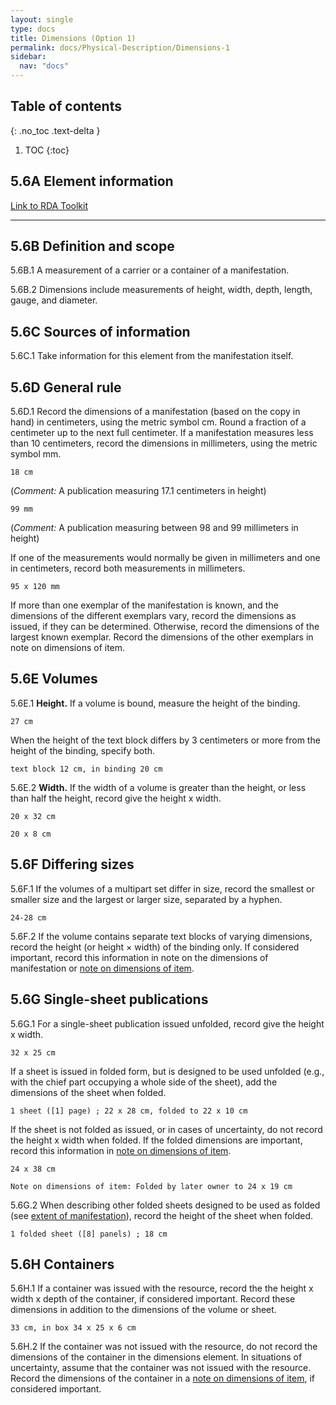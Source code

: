 ```yaml
---
layout: single
type: docs
title: Dimensions (Option 1)
permalink: docs/Physical-Description/Dimensions-1
sidebar:
  nav: "docs"
---
```



## Table of contents
{: .no_toc .text-delta }

1. TOC
{:toc}

## 5.6A Element information

[Link to RDA Toolkit](https://beta.rdatoolkit.org/Content?externalId=en-US_ala-cc95f0fd-c059-334d-b240-c7379e396c7d)

---

## 5.6B Definition and scope

<a name="5.6B.1">5.6B.1</a> A measurement of a carrier or a container of a manifestation.

<a name="5.6B.2">5.6B.2</a> Dimensions include measurements of height, width, depth, length, gauge, and diameter.


## 5.6C Sources of information

<a name="5.6C.1">5.6C.1</a> Take information for this element from the manifestation itself.

## 5.6D General rule

<a name="5.6D.1">5.6D.1</a> Record the dimensions of a manifestation (based on the copy in hand) in centimeters, using the metric symbol cm. Round a fraction of a centimeter up to the next full centimeter. If a manifestation measures less than 10 centimeters, record the dimensions in millimeters, using the metric symbol mm. 

```18 cm```

(*Comment:* A publication measuring 17.1 centimeters in height)

```99 mm```

(*Comment:*  A publication measuring between 98 and 99 millimeters in height)

If one of the measurements would normally be given in millimeters and one in centimeters, record both measurements in millimeters. 

```95 x 120 mm```

If more than one exemplar of the manifestation is known, and the dimensions of the different exemplars vary, record the dimensions as issued, if they can be determined. Otherwise, record the dimensions of the largest known exemplar.  Record the dimensions of the other exemplars in note on dimensions of item.

## 5.6E Volumes

<a name="5.6E.1">5.6E.1</a> **Height.** If a volume is bound, measure the height of the binding. 

```27 cm```

When the height of the text block differs by 3 centimeters or more from the height of the binding, specify both.

```text block 12 cm, in binding 20 cm```

<a name="5.6E.2">5.6E.2</a> **Width.**  If the width of a volume is greater than the height, or less than half the height, record give the height x width. 

```20 x 32 cm```

```20 x 8 cm```

## 5.6F Differing sizes

<a name="5.6F.1">5.6F.1</a> If the volumes of a multipart set differ in size, record the smallest or smaller size and the largest or larger size, separated by a hyphen.

```24-28 cm```

<a name="5.6F.2">5.6F.2</a> If the volume contains separate text blocks of varying dimensions, record the height (or height × width) of the binding only. If considered important, record this information in note on the dimensions of manifestation or [note on dimensions of item](https://ladylazarus3.github.io/Test2/docs/Notes-on-Items/Note-on-dimensions-of-item-1).

## 5.6G Single-sheet publications

<a name="5.6G.1">5.6G.1</a> For a single-sheet publication issued unfolded, record give the height x width. 

```32 x 25 cm```

If a sheet is issued in folded form, but is designed to be used unfolded (e.g., with the chief part occupying a whole side of the sheet), add the dimensions of the sheet when folded.

```1 sheet ([1] page) ; 22 x 28 cm, folded to 22 x 10 cm```

If the sheet is not folded as issued, or in cases of uncertainty, do not record the height x width when folded. If the folded dimensions are important, record this information in [note on dimensions of item](https://ladylazarus3.github.io/Test2/docs/Notes-on-Items/Note-on-dimensions-of-item-1).

```24 x 38 cm```

```Note on dimensions of item: Folded by later owner to 24 x 19 cm```

<a name="5.6G.2">5.6G.2</a> When describing other folded sheets designed to be used as folded (see [extent of manifestation](https://ladylazarus3.github.io/Test2/docs/Physical-Description/Extent-of-manifestation/])), record the height of the sheet when folded.

```1 folded sheet ([8] panels) ; 18 cm```

## 5.6H Containers

<a name="5.6H.1">5.6H.1</a> If a container was issued with the resource, record the the height x width x depth of the container, if considered important. Record these dimensions in addition to the dimensions of the volume or sheet.

```33 cm, in box 34 x 25 x 6 cm```

<a name="5.6H.2">5.6H.2</a> If the container was not issued with the resource, do not record the dimensions of the container in the dimensions element.  In situations of uncertainty, assume that the container was not issued with the resource. Record the dimensions of the container in a [note on dimensions of item](https://ladylazarus3.github.io/Test2/docs/Notes-on-Items/Note-on-dimensions-of-item-1), if considered important.






